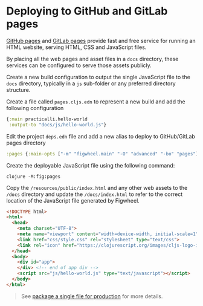 # Deploying to GitHub and GitLab pages

[GitHub pages](https://pages.github.com/) and [GitLab pages](https://docs.gitlab.com/ee/user/project/pages/) provide fast and free service for running an HTML website, serving HTML, CSS and JavaScript files.

By placing all the web pages and asset files in a `docs` directory, these services can be configured to serve those assets publicly.

Create a new build configuration to output the single JavaScript file to the `docs` directory, typically in a `js` sub-folder or any preferred directory structure.

Create a file called `pages.cljs.edn` to represent a new build and add the following configuration

```clojure
{:main practicalli.hello-world
 :output-to "docs/js/hello-world.js"}
```

Edit the project `deps.edn` file and add a new alias to deploy to GitHub/GitLab pages directory

```clojure
:pages {:main-opts ["-m" "figwheel.main" "-O" "advanced" "-bo" "pages"]}
```

Create the deployable JavaScript file using the following command:

```shell
clojure -M:fig:pages
```

Copy the `/resources/public/index.html` and any other web assets to the `/docs` directory and update the `/docs/index.html` to refer to the correct location of the JavaScript file generated by Figwheel.

```html
<!DOCTYPE html>
<html>
  <head>
    <meta charset="UTF-8">
    <meta name="viewport" content="width=device-width, initial-scale=1">
    <link href="css/style.css" rel="stylesheet" type="text/css">
    <link rel="icon" href="https://clojurescript.org/images/cljs-logo-icon-32.png">
  </head>
  <body>
    <div id="app">
    </div> <!-- end of app div -->
    <script src="js/hello-world.js" type="text/javascript"></script>
  </body>
</html>
```

> See [package a single file for production](https://figwheel.org/tutorial#packaging-up-a-single-compiled-artifact-for-production) for more details.

